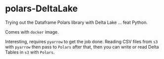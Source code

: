 # polars-DeltaLake
Trying out the Dataframe Polars library with Delta Lake ... feat Python.

Comes with `docker` image.

Interesting, requires `pyarrow` to get the job done. Reading CSV files from `s3` with `pyarrow`
then pass to `Polars` after that, then you can write or read Delta Tables in `s3` with `Polars`.
